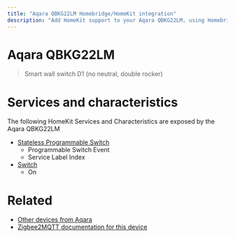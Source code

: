 ```yaml
---
title: "Aqara QBKG22LM Homebridge/HomeKit integration"
description: "Add HomeKit support to your Aqara QBKG22LM, using Homebridge, Zigbee2MQTT and homebridge-z2m."
---
```

<!---
This file has been GENERATED using src/docgen/docgen.ts
DO NOT EDIT THIS FILE MANUALLY!
-->
# Aqara QBKG22LM
> Smart wall switch D1 (no neutral, double rocker)


# Services and characteristics
The following HomeKit Services and Characteristics are exposed by
the Aqara QBKG22LM

* [Stateless Programmable Switch](../../action.md)
  * Programmable Switch Event
  * Service Label Index
* [Switch](../../switch.md)
  * On


# Related
* [Other devices from Aqara](../index.md#aqara)
* [Zigbee2MQTT documentation for this device](https://www.zigbee2mqtt.io/devices/QBKG22LM.html)